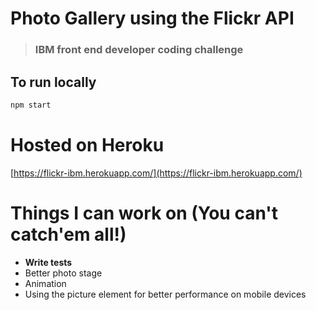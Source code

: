 # Photo Gallery using the Flickr API 
> ### IBM front end developer coding challenge

## To run locally

 ```javascript
npm start
 ```
 # Hosted on Heroku

[https://flickr-ibm.herokuapp.com/](https://flickr-ibm.herokuapp.com/)

 # Things I can work on (You can't catch'em all!)
 
 - **Write tests**
 - Better photo stage
 - Animation
 - Using the picture element for better performance on mobile devices
